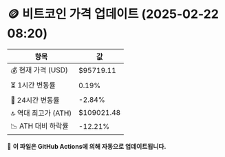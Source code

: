 # 🪙 비트코인 가격 업데이트 (2025-02-22 08:20)

| 항목                | 값 |
|--------------------|----------------|
| 💰 현재 가격 (USD) | $95719.11 |
| ⏳ 1시간 변동률    | 0.19% |
| 📆 24시간 변동률   | -2.84% |
| 🔝 역대 최고가 (ATH) | $109021.48 |
| 📉 ATH 대비 하락률 | -12.21% |

🔄 **이 파일은 GitHub Actions에 의해 자동으로 업데이트됩니다.**
